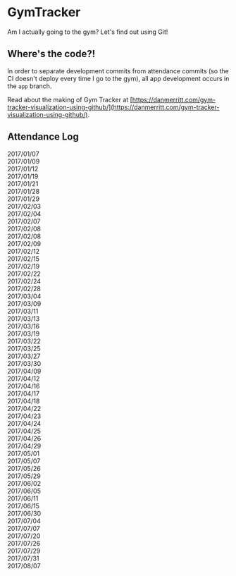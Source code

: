 # GymTracker
Am I actually going to the gym? Let's find out using Git!

## Where's the code?!
In order to separate development commits from attendance commits (so the CI doesn't deploy every time I go to the gym), all app development occurs in the `app` branch.

Read about the making of Gym Tracker at [https://danmerritt.com/gym-tracker-visualization-using-github/](https://danmerritt.com/gym-tracker-visualization-using-github/).

## Attendance Log

2017/01/07  
2017/01/09  
2017/01/12  
2017/01/19  
2017/01/21  
2017/01/28  
2017/01/29  
2017/02/03  
2017/02/04  
2017/02/07  
2017/02/08  
2017/02/08  
2017/02/09  
2017/02/12  
2017/02/15  
2017/02/19  
2017/02/22  
2017/02/24  
2017/02/28  
2017/03/04  
2017/03/09  
2017/03/11  
2017/03/13  
2017/03/16  
2017/03/19  
2017/03/22  
2017/03/25  
2017/03/27  
2017/03/30  
2017/04/09  
2017/04/12  
2017/04/16  
2017/04/17  
2017/04/18  
2017/04/22  
2017/04/23  
2017/04/24  
2017/04/25  
2017/04/26  
2017/04/29  
2017/05/01  
2017/05/07  
2017/05/26  
2017/05/29  
2017/06/02  
2017/06/05  
2017/06/11  
2017/06/15  
2017/06/30  
2017/07/04  
2017/07/07  
2017/07/20  
2017/07/26  
2017/07/29  
2017/07/31  
2017/08/07  
